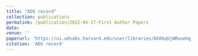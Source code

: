 ```yaml
---
title: "ADS record"
collection: publications
permalink: /publication/2022-04-17-First Author Papers
date: 
venue: ''
paperurl: 'https://ui.adsabs.harvard.edu/user/libraries/bh6bqUjWRuueUg_mlM7Tnw'
citation: 'ADS record'
---
```

